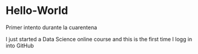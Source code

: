 # Hello-World
Primer intento durante la cuarentena 

I just started a Data Science online course and this is the first time I logg in into GitHub
